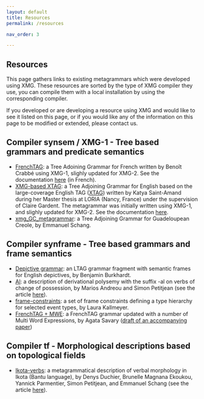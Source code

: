 ```yaml
---
layout: default
title: Resources
permalink: /resources

nav_order: 3

---
```


Resources
---------

This page gathers links to existing metagrammars which were developed using XMG. These resources are sorted by the type of XMG compiler they use, you can compile them with a local installation by using the corresponding compiler.  
  
If you developed or are developing a resource using XMG and would like to see it listed on this page, or if you would like any of the information on this page to be modified or extended, please contact us.  
  

## Compiler synsem / XMG-1 - Tree based grammars and predicate semantics

*   [FrenchTAG](https://github.com/spetitjean/XMG-2/tree/master/MetaGrammars/synsem/FrenchTAG_XMG-2): a Tree Adoining Grammar for French written by Benoît Crabbé using XMG-1, slighly updated for XMG-2. See the documentation [here](https://sourcesup.renater.fr/xmg/frenchmetagrammar/index.html) (in French).
*   [XMG-based XTAG](https://github.com/spetitjean/XMG-2/tree/master/MetaGrammars/synsem/XMG-based-XTAG): a Tree Adjoining Grammar for English based on the large-coverage English TAG ([XTAG](http://www.cis.upenn.edu/~xtag/)) written by Katya Saint-Amand during her Master thesis at LORIA (Nancy, France) under the supervision of Claire Gardent. The metagrammar was initially written using XMG-1, and slighly updated for XMG-2. See the documentation [here](http://homepages.inf.ed.ac.uk/s0896251/XMG-basedXTAG/titlepage.html).
*   [xmg\_GC\_metagrammar](https://github.com/eschang/xmg_GC_metagrammar): a Tree Adjoining Grammar for Guadeloupean Creole, by Emmanuel Schang.

  

## Compiler synframe - Tree based grammars and frame semantics

*   [Depictive grammar](https://github.com/Bonhammer/depictive_grammar): an LTAG grammar fragment with semantic frames for English depictives, by Benjamin Burkhardt.
*   [Al](https://raw.githubusercontent.com/spetitjean/XMG-2/master/MetaGrammars/synframe/polysemy/al.mg): a description of derivational polysemy with the suffix -al on verbs of change of possession, by Marios Andreou and Simon Petitjean (see the article [here](http://taln2017.cnrs.fr/wp-content/uploads/2017/06/actes_TALN_2017-vol2.pdf#page=106)).
*   [frame-constraints](https://raw.githubusercontent.com/spetitjean/XMG-2/master/MetaGrammars/synframe/frame-constraints.mg): a set of frame constraints defining a type hierarchy for selected event types, by Laura Kallmeyer.
*   [FrenchTAG + MWE](https://gitlab.com/agata.savary/mwe-xmg/): a FrenchTAG grammar updated with a number of Multi Word Expressions, by Agata Savary ([draft of an accompanying paper](http://xmg.phil.hhu.de/uploads/FrenchTAG+MWE.pdf))

  

## Compiler tf - Morphological descriptions based on topological fields

*   [Ikota-verbs](https://raw.githubusercontent.com/spetitjean/XMG-2/master/MetaGrammars/tf_morph/ikota_verbs.mg): a metagrammatical description of verbal morphology in Ikota (Bantu language), by Denys Duchier, Brunelle Magnana Ekoukou, Yannick Parmentier, Simon Petitjean, and Emmanuel Schang (see the article [here](http://aflat.org/content/describing-morphologically-rich-languages-using-metagrammars-look-verbs-ikota)).
